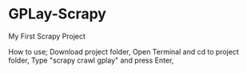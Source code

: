 # GPLay-Scrapy

My First Scrapy Project

How to use;
Download project folder,
Open Terminal and cd to project folder,
Type "scrapy crawl gplay" and press Enter,

